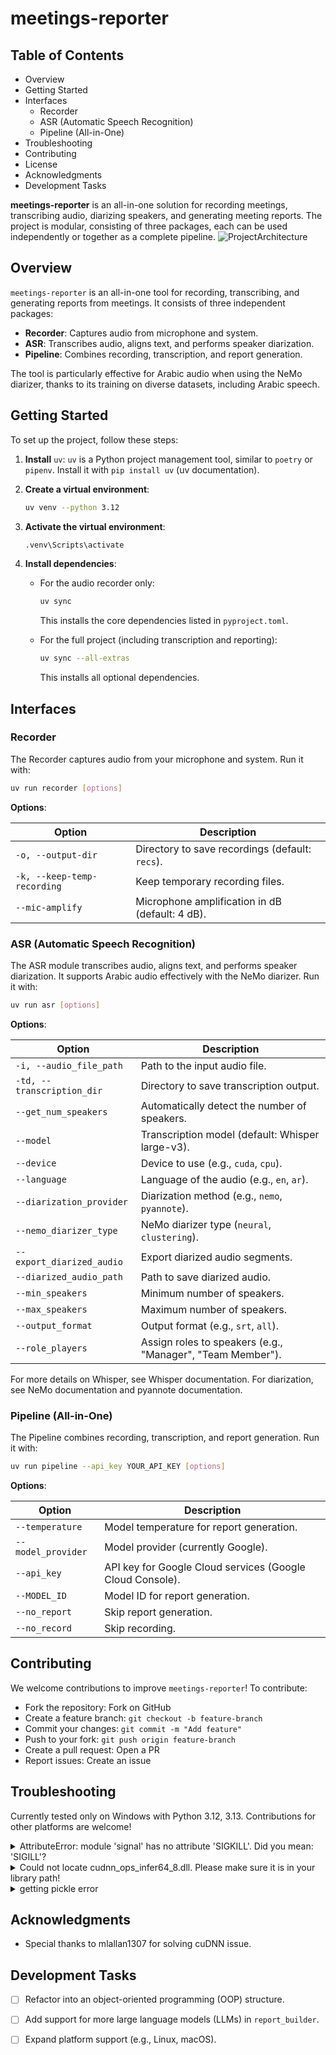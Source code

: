 # meetings-reporter
## Table of Contents

- Overview
- Getting Started
- Interfaces
  - Recorder
  - ASR (Automatic Speech Recognition)
  - Pipeline (All-in-One)
- Troubleshooting
- Contributing
- License
- Acknowledgments
- Development Tasks

**meetings-reporter** is an all-in-one solution for recording meetings, transcribing audio, diarizing speakers, and generating meeting reports.
The project is modular, consisting of three packages, each can be used independently or together as a complete pipeline.
![ProjectArchitecture](https://github.com/user-attachments/assets/a087b176-a1d9-42b6-a53b-0abb04b0482a)

## Overview
`meetings-reporter` is an all-in-one tool for recording, transcribing, and generating reports from meetings. It consists of three independent packages:
- **Recorder**: Captures audio from microphone and system.
- **ASR**: Transcribes audio, aligns text, and performs speaker diarization.
- **Pipeline**: Combines recording, transcription, and report generation.

The tool is particularly effective for Arabic audio when using the NeMo diarizer, thanks to its training on diverse datasets, including Arabic speech.

## Getting Started

To set up the project, follow these steps:

1. **Install** `uv`: `uv` is a Python project management tool, similar to `poetry` or `pipenv`. Install it with `pip install uv` (uv documentation).

2. **Create a virtual environment**:

   ```bash
   uv venv --python 3.12
   ```

3. **Activate the virtual environment**:

   ```bash
   .venv\Scripts\activate
   ```

4. **Install dependencies**:

   - For the audio recorder only:

     ```bash
     uv sync
     ```

     This installs the core dependencies listed in `pyproject.toml`.

   - For the full project (including transcription and reporting):

     ```bash
     uv sync --all-extras
     ```

     This installs all optional dependencies.

## Interfaces

### Recorder

The Recorder captures audio from your microphone and system. Run it with:

```bash
uv run recorder [options]
```

**Options**:

| Option | Description |
| --- | --- |
| `-o, --output-dir` | Directory to save recordings (default: `recs`). |
| `-k, --keep-temp-recording` | Keep temporary recording files. |
| `--mic-amplify` | Microphone amplification in dB (default: 4 dB). |

### ASR (Automatic Speech Recognition)

The ASR module transcribes audio, aligns text, and performs speaker diarization. It supports Arabic audio effectively with the NeMo diarizer. Run it with:

```bash
uv run asr [options]
```

**Options**:

| Option | Description |
| --- | --- |
| `-i, --audio_file_path` | Path to the input audio file. |
| `-td, --transcription_dir` | Directory to save transcription output. |
| `--get_num_speakers` | Automatically detect the number of speakers. |
| `--model` | Transcription model (default: Whisper large-v3). |
| `--device` | Device to use (e.g., `cuda`, `cpu`). |
| `--language` | Language of the audio (e.g., `en`, `ar`). |
| `--diarization_provider` | Diarization method (e.g., `nemo`, `pyannote`). |
| `--nemo_diarizer_type` | NeMo diarizer type (`neural`, `clustering`). |
| `--export_diarized_audio` | Export diarized audio segments. |
| `--diarized_audio_path` | Path to save diarized audio. |
| `--min_speakers` | Minimum number of speakers. |
| `--max_speakers` | Maximum number of speakers. |
| `--output_format` | Output format (e.g., `srt`, `all`). |
| `--role_players` | Assign roles to speakers (e.g., "Manager", "Team Member"). |

For more details on Whisper, see Whisper documentation. For diarization, see NeMo documentation and pyannote documentation.

### Pipeline (All-in-One)

The Pipeline combines recording, transcription, and report generation. Run it with:

```bash
uv run pipeline --api_key YOUR_API_KEY [options]
```

**Options**:

| Option | Description |
| --- | --- |
| `--temperature` | Model temperature for report generation. |
| `--model_provider` | Model provider (currently Google). |
| `--api_key` | API key for Google Cloud services (Google Cloud Console). |
| `--MODEL_ID` | Model ID for report generation. |
| `--no_report` | Skip report generation. |
| `--no_record` | Skip recording. |


## Contributing

We welcome contributions to improve `meetings-reporter`! To contribute:

- Fork the repository: Fork on GitHub
- Create a feature branch: `git checkout -b feature-branch`
- Commit your changes: `git commit -m "Add feature"`
- Push to your fork: `git push origin feature-branch`
- Create a pull request: Open a PR
- Report issues: Create an issue


## Troubleshooting
 Currently tested only on Windows with Python 3.12, 3.13. Contributions for other platforms are welcome!
<details>
<summary> AttributeError: module 'signal' has no attribute 'SIGKILL'. Did you mean: 'SIGILL'? </summary>
Go to error line, modify 'SIGKILL' to 'SIGILL'.
</details>

<details>
<summary> Could not locate cudnn_ops_infer64_8.dll. Please make sure it is in your library path! </summary>
  
  1- Download cuDNN v8.9.7 for cuda 12.x https://developer.nvidia.com/rdp/cudnn-archive
  
  2. Open the folder location of ctranslate2 which has a file "cudnn64_8.dll" in it
`pip show ctranslate2`

  3. From the cuDNN zip file, open bin/ and copy all files into the ctranslate2 folder, replace if needed

  shoutout (https://github.com/mlallan1307)
</details>

<details>
<summary> getting pickle error </summary>
change num workers from 0 to 1
</details>

## Acknowledgments
- Special thanks to mlallan1307 for solving cuDNN issue.

## Development Tasks

- [ ] Refactor into an object-oriented programming (OOP) structure.

- [ ] Add support for more large language models (LLMs) in `report_builder`.

- [ ] Expand platform support (e.g., Linux, macOS).
